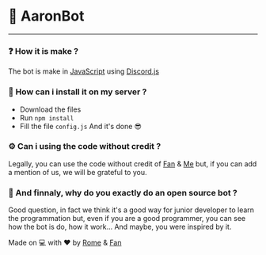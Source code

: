 # 🤖 AaronBot
---

### ❓ How it is make ?
The bot is make in [JavaScript](https://developer.mozilla.org/fr/docs/Web/JavaScript) using [Discord.js](https://discord.js.org/#/docs/main/stable/general/welcome)

### 🔧 How can i install it on my server ?
- Download the files
- Run `npm install`
- Fill the file `config.js`
  And it's done 😎

### ⚙️ Can i using the code without credit ?
Legally, you can use the code without credit of [Fan](https://discord.com/users/524615583447384064) & [Me](https://discord.com/users/709481084286533773) but, if you can add a mention of us, we will be grateful to you.

### 🤨 And finnaly, why do you exactly do an open source bot ?
Good question, in fact we think it's a good way for junior developer to learn the programmation but, even if you are a good programmer, you can see how the bot is do, how it work... And maybe, you were inspired by it.

Made on 💻 with ❤️ by [Rome](https://discord.com/users/709481084286533773) & [Fan](https://discord.com/users/524615583447384064)
